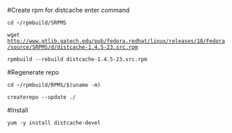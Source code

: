 #Create rpm for distcache enter command

<code>cd ~/rpmbuild/SRPMS</code>

<code>wget http://www.gtlib.gatech.edu/pub/fedora.redhat/linux/releases/18/Fedora/source/SRPMS/d/distcache-1.4.5-23.src.rpm</code>

<code>rpmbuild --rebuild distcache-1.4.5-23.src.rpm</code>

#Regenerate repo

<code>cd ~/rpmbuild/RPMS/$(uname -m)</code>

<code>createrepo --update ./</code>

#Install

<code>yum -y install distcache-devel</code>
